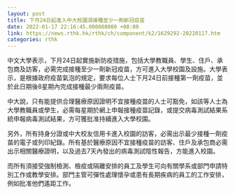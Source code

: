 ```yaml
---
layout: post
title: 下月24日起進入中大校園須接種至少一劑新冠疫苗
date: 2022-01-17 22:16:45.000000000 +08:00
link: https://news.rthk.hk/rthk/ch/component/k2/1629292-20220117.htm
categories: rthk
---
```


中文大學表示，下月24日起實施新防疫措施，包括大學教職員、學生、住戶、承包商及訪客，必需完成接種至少一劑新冠疫苗，方可進入大學校園及設施。大學表示，是根據政府疫苗氣泡的規定，要求每位人士下月24日前接種第一劑疫苗，並於此日期後8星期內完成接種最少兩劑疫苗。

中大說，只有能提供合理醫療原因證明不宜接種疫苗的人士可豁免，如該等人士為大學教職員或學生，必需每星期於網上申報接種疫苗記錄，或提交病毒測試結果系統申報病毒測試結果，方可獲批准持續進入大學校園。

另外，所有持身分證或中大校友信用卡進入校園的訪客，必需出示最少接種一劑疫苗的電子或列印紀錄。所有基於醫療原因不宜接種疫苗的訪客、住戶及承包商必需出示相關醫療證明，以及過去7天內發出的病毒測試陰性報告，方能進入校園。

而所有須接受強制檢測、檢疫或隔離安排的員工及學生可向有關學系或部門申請特別工作或教學安排。部門主管可彈性處理懷孕或患有長期疾病的員工的工作安排，例如批准他們遙距工作。
